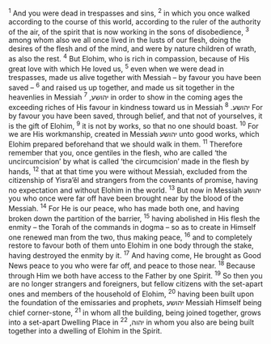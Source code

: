 <sup>1</sup> And you were dead in trespasses and sins,
<sup>2</sup> in which you once walked according to the course of this world, according to the ruler of the authority of the air, of the spirit that is now working in the sons of disobedience,
<sup>3</sup> among whom also we all once lived in the lusts of our flesh, doing the desires of the flesh and of the mind, and were by nature children of wrath, as also the rest.
<sup>4</sup> But Elohim, who is rich in compassion, because of His great love with which He loved us,
<sup>5</sup> even when we were dead in trespasses, made us alive together with Messiah – by favour you have been saved –
<sup>6</sup> and raised us up together, and made us sit together in the heavenlies in Messiah יהושע,
<sup>7</sup> in order to show in the coming ages the exceeding riches of His favour in kindness toward us in Messiah יהושע.
<sup>8</sup> For by favour you have been saved, through belief, and that not of yourselves, it is the gift of Elohim,
<sup>9</sup> it is not by works, so that no one should boast.
<sup>10</sup> For we are His workmanship, created in Messiah יהושע unto good works, which Elohim prepared beforehand that we should walk in them.
<sup>11</sup> Therefore remember that you, once gentiles in the flesh, who are called ‘the uncircumcision’ by what is called ‘the circumcision’ made in the flesh by hands,
<sup>12</sup> that at that time you were without Messiah, excluded from the citizenship of Yisra’ĕl and strangers from the covenants of promise, having no expectation and without Elohim in the world.
<sup>13</sup> But now in Messiah יהושע you who once were far off have been brought near by the blood of the Messiah.
<sup>14</sup> For He is our peace, who has made both one, and having broken down the partition of the barrier,
<sup>15</sup> having abolished in His flesh the enmity – the Torah of the commands in dogma – so as to create in Himself one renewed man from the two, thus making peace,
<sup>16</sup> and to completely restore to favour both of them unto Elohim in one body through the stake, having destroyed the enmity by it.
<sup>17</sup> And having come, He brought as Good News peace to you who were far off, and peace to those near.
<sup>18</sup> Because through Him we both have access to the Father by one Spirit.
<sup>19</sup> So then you are no longer strangers and foreigners, but fellow citizens with the set-apart ones and members of the household of Elohim,
<sup>20</sup> having been built upon the foundation of the emissaries and prophets, יהושע Messiah Himself being chief corner-stone,
<sup>21</sup> in whom all the building, being joined together, grows into a set-apart Dwelling Place in יהוה,
<sup>22</sup> in whom you also are being built together into a dwelling of Elohim in the Spirit.
